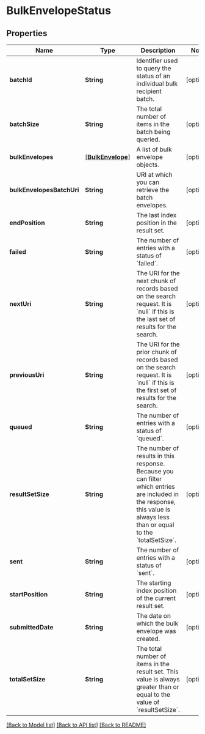 # BulkEnvelopeStatus

## Properties
Name | Type | Description | Notes
------------ | ------------- | ------------- | -------------
**batchId** | **String** | Identifier used to query the status of an individual bulk recipient batch. | [optional] 
**batchSize** | **String** | The total number of items in the batch being queried. | [optional] 
**bulkEnvelopes** | [[**BulkEnvelope**](BulkEnvelope.md)] | A list of bulk envelope objects. | [optional] 
**bulkEnvelopesBatchUri** | **String** | URI at which you can retrieve the batch envelopes. | [optional] 
**endPosition** | **String** | The last index position in the result set.  | [optional] 
**failed** | **String** | The number of entries with a status of &#x60;failed&#x60;.  | [optional] 
**nextUri** | **String** | The URI for the next chunk of records based on the search request. It is &#x60;null&#x60; if this is the last set of results for the search.  | [optional] 
**previousUri** | **String** | The URI for the prior chunk of records based on the search request. It is &#x60;null&#x60; if this is the first set of results for the search.  | [optional] 
**queued** | **String** | The number of entries with a status of &#x60;queued&#x60;. | [optional] 
**resultSetSize** | **String** | The number of results in this response. Because you can filter which entries are included in the response, this value is always less than or equal to the &#x60;totalSetSize&#x60;. | [optional] 
**sent** | **String** | The number of entries with a status of &#x60;sent&#x60;. | [optional] 
**startPosition** | **String** | The starting index position of the current result set. | [optional] 
**submittedDate** | **String** | The date on which the bulk envelope was created. | [optional] 
**totalSetSize** | **String** | The total number of items in the result set. This value is always greater than or equal to the value of &#x60;resultSetSize&#x60;. | [optional] 

[[Back to Model list]](../README.md#documentation-for-models) [[Back to API list]](../README.md#documentation-for-api-endpoints) [[Back to README]](../README.md)


